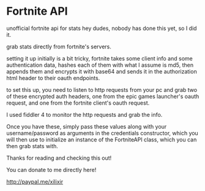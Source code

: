 # Fortnite API
unofficial fortnite api for stats
hey dudes, nobody has done this yet, so I did it.

grab stats directly from fortnite's servers.

setting it up initially is a bit tricky, fortnite takes some client info and some authentication data, 
hashes each of them with what I assume is md5, then appends them and encrypts it with base64 and sends
it in the authorization html header to their oauth endpoints.

to set this up, you need to listen to http requests from your pc and grab two of these encrypted auth
headers, one from the epic games launcher's oauth request, and one from the fortnite client's oauth
request.

I used fiddler 4 to monitor the http requests and grab the info.

Once you have these, simply pass these values along with your username/password as arguments in the
credentials constructor, which you will then use to initialize an instance of the FortniteAPI class,
which you can then grab stats with.

Thanks for reading and checking this out!

You can donate to me directly here!

http://paypal.me/xilixir
